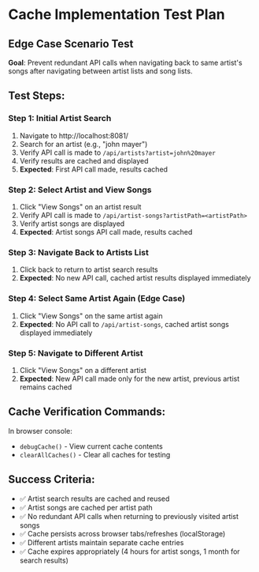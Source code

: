 # Cache Implementation Test Plan

## Edge Case Scenario Test
**Goal**: Prevent redundant API calls when navigating back to same artist's songs after navigating between artist lists and song lists.

## Test Steps:

### Step 1: Initial Artist Search
1. Navigate to http://localhost:8081/
2. Search for an artist (e.g., "john mayer")
3. Verify API call is made to `/api/artists?artist=john%20mayer`
4. Verify results are cached and displayed
5. **Expected**: First API call made, results cached

### Step 2: Select Artist and View Songs
1. Click "View Songs" on an artist result
2. Verify API call is made to `/api/artist-songs?artistPath=<artistPath>`
3. Verify artist songs are displayed
4. **Expected**: Artist songs API call made, results cached

### Step 3: Navigate Back to Artists List
1. Click back to return to artist search results
2. **Expected**: No new API call, cached artist results displayed immediately

### Step 4: Select Same Artist Again (Edge Case)
1. Click "View Songs" on the same artist again
2. **Expected**: No API call to `/api/artist-songs`, cached artist songs displayed immediately

### Step 5: Navigate to Different Artist
1. Click "View Songs" on a different artist
2. **Expected**: New API call made only for the new artist, previous artist remains cached

## Cache Verification Commands:
In browser console:
- `debugCache()` - View current cache contents
- `clearAllCaches()` - Clear all caches for testing

## Success Criteria:
- ✅ Artist search results are cached and reused
- ✅ Artist songs are cached per artist path
- ✅ No redundant API calls when returning to previously visited artist songs
- ✅ Cache persists across browser tabs/refreshes (localStorage)
- ✅ Different artists maintain separate cache entries
- ✅ Cache expires appropriately (4 hours for artist songs, 1 month for search results)
